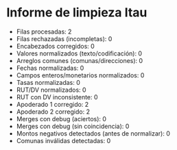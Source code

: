 # Informe de limpieza Itau
- Filas procesadas: 2
- Filas rechazadas (incompletas): 0
- Encabezados corregidos: 0
- Valores normalizados (texto/codificación): 0
- Arreglos comunes (comunas/direcciones): 0
- Fechas normalizadas: 0
- Campos enteros/monetarios normalizados: 0
- Tasas normalizadas: 0
- RUT/DV normalizados: 0
- RUT con DV inconsistente: 0
- Apoderado 1 corregido: 2
- Apoderado 2 corregido: 2
- Merges con debug (aciertos): 0
- Merges con debug (sin coincidencia): 0
- Montos negativos detectados (antes de normalizar): 0
- Comunas inválidas detectadas: 0
